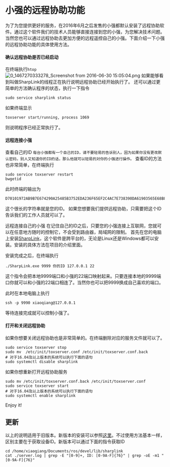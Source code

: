 # 小强的远程协助功能<br>
为了为您提供更好的服务，在2016年6月之后发售的小强都默认安装了远程协助软件。通过这个软件我们的技术人员能够直接连接到您的小强，为您解决技术问题。当然您也可以通过远程协助去更加方便的远程遥控自己的小强。下面介绍一下小强的远程协助功能的具体使用方法。

#### 确认远程协助是否已经启动
在终端执行```htop```
![0_1467270333278_Screenshot from 2016-06-30 15:05:04.png](http://community.bwbot.org/uploads/files/1467270345901-screenshot-from-2016-06-30-15-05-04.png) 
如果能够看到叫做SharpLink的线程正在执行说明远程协助已经开始执行了。
还可以通过更简单的方法确认程序的状态，执行一下指令
```
sudo service sharplink status
```
如果终端显示
```
toxserver start/running, process 1069
```
则说明程序已经正常执行了。

#### 远程连接小强
查看自己的ID
`每台小强都有一个自己的ID，请不要轻易的告诉别人。因为如果你没有更改默认密码，别人又知道你的ID的话，那么他就可以轻易的对你的小强进行操作。`
查看ID的方法也非常简单，在终端执行
```
sudo service toxserver restart
bwgetid
```
此时终端的输出为
```
D70101972AB9B7E674290A25485B3752EDA236F65EF2C4AC7E738390DA61903565E68B8C431B
```
这个很长的字符串就是您的ID。
如果您想要我们提供远程协助，只需要把这个ID告诉我们的工作人员就可以了。

远程连接自己的小强
在记住自己的ID之后，只要您的小强连接上互联网，您就可以在任意地方随时的控制它，不会受到路由器，局域网的限制。
首先在您的电脑上安装[SharpLink](https://github.com/bluewhalerobot/SharpLink)，这个软件是跨平台的，无论是Linux还是Windows都可以安装。安装的具体方法在项目的介绍里面。

安装完成之后，在终端执行
```
./SharpLink.exe 9999 你的ID 127.0.0.1 22
```
这个指令会把本地9999端口和小强的22端口映射起来。只要连接本地的9999端口你就可以和小强的22端口相连了。当然你也可以把9999换成自己喜欢的端口。

此时在本地电脑上执行
```
ssh -p 9990 xiaoqiang@127.0.0.1
```
等待连接完成就可以控制小强了。

#### 打开和关闭远程协助
如果你想要关闭远程协助也是非常简单的。在终端删除对应的服务文件就可以了。
```
sudo service toxserver stop
sudo mv  /etc/init/toxserver.conf /etc/init/toxserver.conf.back
# 对于16.04及以上版本的系统可以执行下面的语句
sudo systemctl disable sharplink
```
如果你想重新打开远程协助服务
```
sudo mv /etc/init/toxserver.conf.back /etc/init/toxserver.conf
sudo service toxserver start
# 对于16.04及以上版本的系统可以执行下面的语句
sudo systemctl enable sharplink
```

Enjoy it!

## 更新
以上的说明适用于旧版本。新版本的安装可以参照[这里](https://community.bwbot.org/topic/207/%E5%8D%87%E7%BA%A7%E6%96%B0%E7%89%88%E7%9A%84%E8%BF%9C%E7%A8%8B%E8%BF%9E%E6%8E%A5%E6%9C%8D%E5%8A%A1sharplink)。不过使用方法基本一样，区别主要在于获取设备ID。新版本可以通过下面的指令获取ID
```
cd /home/xiaoqiang/Documents/ros/devel/lib/sharplink
cat ./server.log | grep -E "[0-9]+, ID: [0-9A-F]{76}" | grep -oE -m1 "[0-9A-F]{76}"
```
